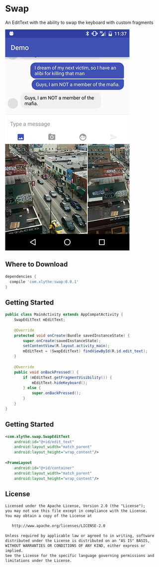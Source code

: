 Swap
====

An EditText with the ability to swap the keyboard with custom fragments

![](screenshot.png)

Where to Download
-----------------
```groovy
dependencies {
  compile 'com.xlythe:swap:0.0.1'
}
```

Getting Started
---------------
```java
public class MainActivity extends AppCompatActivity {
    SwapEditText mEditText;
    
    @Override
    protected void onCreate(Bundle savedInstanceState) {
        super.onCreate(savedInstanceState);
        setContentView(R.layout.activity_main);
        mEditText = (SwapEditText) findViewById(R.id.edit_text);
    }

    @Override
    public void onBackPressed() {
        if (mEditText.getFragmentVisibility()) {
            mEditText.hideKeyboard();
        } else {
            super.onBackPressed();
        }
    }
}
```

Getting Started
---------------
```xml
<com.xlythe.swap.SwapEditText
    android:id="@+id/edit_text"
    android:layout_width="match_parent"
    android:layout_height="wrap_content"/>
        
<FrameLayout
    android:id="@+id/container"
    android:layout_width="match_parent"
    android:layout_height="wrap_content"/>
```

License
-------

    Licensed under the Apache License, Version 2.0 (the "License");
    you may not use this file except in compliance with the License.
    You may obtain a copy of the License at

       http://www.apache.org/licenses/LICENSE-2.0

    Unless required by applicable law or agreed to in writing, software
    distributed under the License is distributed on an "AS IS" BASIS,
    WITHOUT WARRANTIES OR CONDITIONS OF ANY KIND, either express or implied.
    See the License for the specific language governing permissions and
    limitations under the License.
